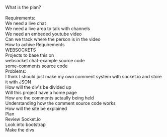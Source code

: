 What is the plan?<br>
<br>
Requirements:<br>
  We need a live chat<br>
  We need a live area to talk with channels<br>
  We need an embeded youtube video<br>
    Can we track where the person is in the video<br>
How to achive Requirements<br>
  WEBSOCKETS<br>
Projects to base this on<br>
  websocket chat-example source code<br>
  some-comments source code<br>
Problems:<br>
  I think I should just make my own comment system with socket.io and store it with JSON<br>
  How will the div's be divided up<br>
  Will this project have a home page<br>
  How are the comments actaully being held<br>
  Understanding how the comment source code works<br>
  How will the site be explained<br>
Plan<br>
  Review Socket.io<br>
  Look into bootstrap<br>
  Make the divs<br>

